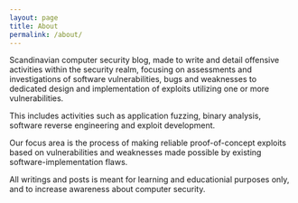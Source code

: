 ```yaml
---
layout: page
title: About
permalink: /about/
---
```

Scandinavian computer security blog, made to write and detail offensive activities within the security realm, focusing on assessments and investigations of software vulnerabilities, bugs and weaknesses to dedicated design and implementation of exploits utilizing one or more vulnerabilities.

 
This includes activities such as
application fuzzing, binary analysis, software reverse engineering and exploit development. 

Our focus area is the process of making reliable proof-of-concept exploits based on vulnerabilities and weaknesses made possible by existing software-implementation flaws.

All writings and posts is meant for learning and educationial purposes only, and to increase awareness about computer security.
